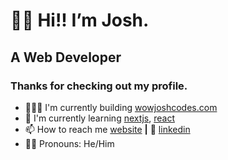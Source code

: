 # 👋🏽 Hi!! I’m Josh. 
## A Web Developer
### Thanks for checking out my profile.

- 👨🏼‍💻 I'm currently building [wowjoshcodes.com][website]  
- 🧠 I'm currently learning [nextjs][next], [react][react]  
- 📫 How to reach me [website][website] **|** 👔 [linkedin][linkedin]
- 🧔🏽 Pronouns: He/Him

[react]: http://reactjs.org
[next]: https://nextjs.org
[website]: wowjoshcodes.com/ 
[linkedin]: https://www.linkedin.com/in/joshua-narvaez/


<!---
joshuanarvaez/joshuanarvaez is a ✨ special ✨ repository because its `README.md` (this file) appears on your GitHub profile.
You can click the Preview link to take a look at your changes.
--->
